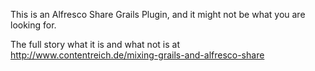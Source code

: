 This is an Alfresco Share Grails Plugin, and it might not be what you are looking for.

The full story what it is and what not is at http://www.contentreich.de/mixing-grails-and-alfresco-share
